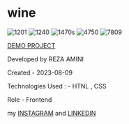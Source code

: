 # wine




![1201](https://github.com/rezaaminiweb/wine/assets/140278906/668f723d-a6ef-447d-9a3c-ba67d0863748)
![1240](https://github.com/rezaaminiweb/wine/assets/140278906/b641d10b-347d-47c5-b110-5ef4389f99be)
![1470s](https://github.com/rezaaminiweb/wine/assets/140278906/50e02620-a27c-4592-964e-7a40b3b0f0d0)
![4750](https://github.com/rezaaminiweb/wine/assets/140278906/c666c17e-6f89-49b7-af23-b5c8993d8be9)
![7809](https://github.com/rezaaminiweb/wine/assets/140278906/ec148e9c-53cc-484a-ab57-2496657c853e)




<a href="https://rezaaminiweb.github.io/wine/index.html">DEMO PROJECT</a>

Developed by REZA AMINI

Created - 2023-08-09

Technologies Used : - HTNL , CSS 

Role - Frontend

my <a href="https://instagram.com/reza_web_design?igshid=NGVhN2U2NjQ0Yg==">INSTAGRAM</a> and <a href="https://www.linkedin.com/in/reza-amini-273386272?utm_source=share&utm_campaign=share_via&utm_content=profile&utm_medium=ios_app">LINKEDIN</a>
